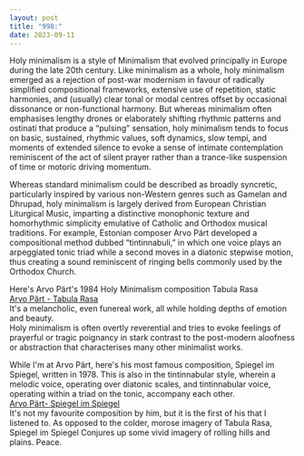 ```yaml
---
layout: post
title: "998:"
date: 2023-09-11
---
```


Holy minimalism is a style of Minimalism that evolved principally in Europe during the late 20th century. Like minimalism as a whole, holy minimalism emerged as a rejection of post-war modernism in favour of radically simplified compositional frameworks, extensive use of repetition, static harmonies, and (usually) clear tonal or modal centres offset by occasional dissonance or non-functional harmony. But whereas minimalism often emphasises lengthy drones or elaborately shifting rhythmic patterns and ostinati that produce a “pulsing” sensation, holy minimalism tends to focus on basic, sustained, rhythmic values, soft dynamics, slow tempi, and moments of extended silence to evoke a sense of intimate contemplation reminiscent of the act of silent prayer rather than a trance-like suspension of time or motoric driving momentum.

Whereas standard minimalism could be described as broadly syncretic, particularly inspired by various non-Western genres such as Gamelan and Dhrupad, holy minimalism is largely derived from European Christian Liturgical Music, imparting a distinctive monophonic texture and homorhythmic simplicity emulative of Catholic and Orthodox musical traditions. For example, Estonian composer Arvo Pärt developed a compositional method dubbed “tintinnabuli,” in which one voice plays an arpeggiated tonic triad while a second moves in a diatonic stepwise motion, thus creating a sound reminiscent of ringing bells commonly used by the Orthodox Church.

Here's Arvo Pärt's 1984 Holy Minimalism composition Tabula Rasa  
[Arvo Pärt \- Tabula Rasa](https://youtu.be/EcinEEnul6M)  
It's a melancholic, even funereal work, all while holding depths of emotion and beauty.  
Holy minimalism is often overtly reverential and tries to evoke feelings of prayerful or tragic poignancy in stark contrast to the post-modern aloofness or abstraction that characterises many other minimalist works.

While I'm at Arvo Pärt, here's his most famous composition, Spiegel im Spiegel, written in 1978\. This is also in the tintinnabular style, wherein a melodic voice, operating over diatonic scales, and tintinnabular voice, operating within a triad on the tonic, accompany each other.  
[Arvo Pärt- Spiegel im Spiegel](https://youtu.be/TJ6Mzvh3XCc)  
It's not my favourite composition by him, but it is the first of his that I listened to. As opposed to the colder, morose imagery of Tabula Rasa, Spiegel im Spiegel Conjures up some vivid imagery of rolling hills and plains. Peace.

